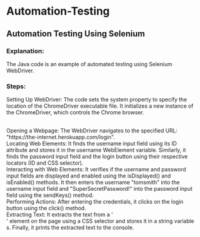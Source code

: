 # Automation-Testing

## Automation Testing Using Selenium

### Explanation:

The Java code is an example of automated testing using Selenium WebDriver. 

### Steps:

Setting Up WebDriver:
The code sets the system property to specify the location of the ChromeDriver executable file. It initializes a new instance of the ChromeDriver, which controls the Chrome browser.

<br>
Opening a Webpage:
The WebDriver navigates to the specified URL: "https://the-internet.herokuapp.com/login".

<br>
Locating Web Elements:
It finds the username input field using its ID attribute and stores it in the username WebElement variable. Similarly, it finds the password input field and the login button using their respective locators (ID and CSS selector).

<br>
Interacting with Web Elements:
It verifies if the username and password input fields are displayed and enabled using the isDisplayed() and isEnabled() methods. It then enters the username "tomsmith" into the username input field and "SuperSecretPassword!" into the password input field using the sendKeys() method.

<br>
Performing Actions:
After entering the credentials, it clicks on the login button using the click() method.

<br>
Extracting Text:
It extracts the text from a '<div>' element on the page using a CSS selector and stores it in a string variable s. Finally, it prints the extracted text to the console.
